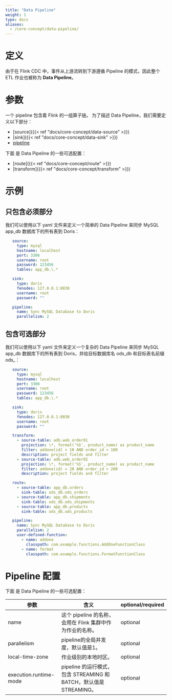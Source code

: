 ```yaml
---
title: "Data Pipeline"
weight: 1
type: docs
aliases:
  - /core-concept/data-pipeline/
---
```

<!--
Licensed to the Apache Software Foundation (ASF) under one
or more contributor license agreements.  See the NOTICE file
distributed with this work for additional information
regarding copyright ownership.  The ASF licenses this file
to you under the Apache License, Version 2.0 (the
"License"); you may not use this file except in compliance
with the License.  You may obtain a copy of the License at

  http://www.apache.org/licenses/LICENSE-2.0

Unless required by applicable law or agreed to in writing,
software distributed under the License is distributed on an
"AS IS" BASIS, WITHOUT WARRANTIES OR CONDITIONS OF ANY
KIND, either express or implied.  See the License for the
specific language governing permissions and limitations
under the License.
-->

# 定义
由于在 Flink CDC 中，事件从上游流转到下游遵循 Pipeline 的模式，因此整个 ETL 作业也被称为 **Data Pipeline**。

# 参数
一个 pipeline 包含着 Flink 的一组算子链。
为了描述 Data Pipeline，我们需要定义以下部分：
- [source]({{< ref "docs/core-concept/data-source" >}})
- [sink]({{< ref "docs/core-concept/data-sink" >}})
- [pipeline](#pipeline-configurations)

下面 是 Data Pipeline 的一些可选配置：
- [route]({{< ref "docs/core-concept/route" >}})
- [transform]({{< ref "docs/core-concept/transform" >}})

# 示例
## 只包含必须部分
我们可以使用以下 yaml 文件来定义一个简单的 Data Pipeline 来同步 MySQL app_db 数据库下的所有表到 Doris：

```yaml
   source:
     type: mysql
     hostname: localhost
     port: 3306
     username: root
     password: 123456
     tables: app_db.\.*

   sink:
     type: doris
     fenodes: 127.0.0.1:8030
     username: root
     password: ""

   pipeline:
     name: Sync MySQL Database to Doris
     parallelism: 2
```

## 包含可选部分
我们可以使用以下 yaml 文件来定义一个复杂的 Data Pipeline 来同步 MySQL app_db 数据库下的所有表到 Doris，并给目标数据库名 ods_db 和目标表名前缀 ods_：

```yaml
   source:
     type: mysql
     hostname: localhost
     port: 3306
     username: root
     password: 123456
     tables: app_db.\.*

   sink:
     type: doris
     fenodes: 127.0.0.1:8030
     username: root
     password: ""

   transform:
     - source-table: adb.web_order01
       projection: \*, format('%S', product_name) as product_name
       filter: addone(id) > 10 AND order_id > 100
       description: project fields and filter
     - source-table: adb.web_order02
       projection: \*, format('%S', product_name) as product_name
       filter: addone(id) > 20 AND order_id > 200
       description: project fields and filter

   route:
     - source-table: app_db.orders
       sink-table: ods_db.ods_orders
     - source-table: app_db.shipments
       sink-table: ods_db.ods_shipments
     - source-table: app_db.products
       sink-table: ods_db.ods_products

   pipeline:
     name: Sync MySQL Database to Doris
     parallelism: 2
     user-defined-function:
       - name: addone
         classpath: com.example.functions.AddOneFunctionClass
       - name: format
         classpath: com.example.functions.FormatFunctionClass
```

# Pipeline 配置
下面 是 Data Pipeline 的一些可选配置：

| 参数                      | 含义                                                  | optional/required |
|-------------------------|-----------------------------------------------------|-------------------|
| name                    | 这个 pipeline 的名称，会用在 Flink 集群中作为作业的名称。               | optional          |
| parallelism             | pipeline的全局并发度，默认值是1。                               | optional          |
| local-time-zone         | 作业级别的本地时区。                                          | optional          |
| execution.runtime-mode  | pipeline 的运行模式，包含 STREAMING 和 BATCH，默认值是 STREAMING。 | optional          |